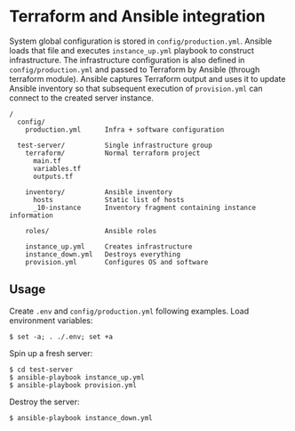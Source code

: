 # Terraform and Ansible integration

System global configuration is stored in `config/production.yml`. Ansible loads
that file and executes `instance_up.yml` playbook to construct infrastructure.
The infrastructure configuration is also defined in `config/production.yml` and
passed to Terraform by Ansible (through terraform module). Ansible captures
Terraform output and uses it to update Ansible inventory so that subsequent
execution of `provision.yml` can connect to the created server instance.

```
/
  config/
    production.yml      Infra + software configuration

  test-server/          Single infrastructure group
    terraform/          Normal terraform project
      main.tf
      variables.tf
      outputs.tf

    inventory/          Ansible inventory
      hosts             Static list of hosts
      _10-instance      Inventory fragment containing instance information

    roles/              Ansible roles

    instance_up.yml     Creates infrastructure
    instance_down.yml   Destroys everything
    provision.yml       Configures OS and software
```

## Usage

Create `.env` and `config/production.yml` following examples. Load environment
variables:

```console
$ set -a; . ./.env; set +a
```

Spin up a fresh server:

```console
$ cd test-server
$ ansible-playbook instance_up.yml
$ ansible-playbook provision.yml
```

Destroy the server:

```console
$ ansible-playbook instance_down.yml
```
